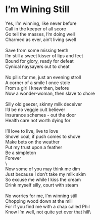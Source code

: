 # I’m Wining Still

Yes, I’m winning, like never before\
Call in the keeper of all score\
Go tell the masses, I’m doing well\
Charmed as ever, ain’t living swell\
\
Save from some missing teeth\
I’m still a sweet kisser of lips and feet\
Bound for glory, ready for defeat\
Cynical naysayers out to cheat\
\
No pills for me, just an evening stroll\
A corner of a smile I once stole\
From a girl I knew then, before\
Now a wonder-woman, then slave to chore\
\
Silly old geezer, skinny milk deceiver\
I’d be no veggie cult believer\
Insurance schemes - out the door\
Health care not worth dying for\
\
I’ll love to live, live to love\
Shovel coal, if push comes to shove\
Make bets on the weather\
Put my trust upon a feather\
Be a simpleton\
Forever\
\        
Now some of you may think me dim\
Just because I don’t take my milk skim\
So excuse me while I kiss the cream\
Drink myself silly, court with steam\
\
No worries for me, I’m winning still\
Chopping wood down at the mill\
For if you find me with a chap called Phil\
Know I’m well, not quite yet over that hill\

